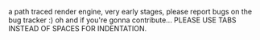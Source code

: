 a path traced render engine, very early stages, please report bugs on the bug tracker :)
oh and if you're gonna contribute... PLEASE USE TABS INSTEAD OF SPACES FOR INDENTATION.
